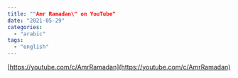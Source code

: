 ```yaml
---
title: ""Amr Ramadan\" on YouTube"
date: "2021-05-29"
categories: 
  - "arabic"
tags: 
  - "english"
---
```


[https://youtube.com/c/AmrRamadan](https://youtube.com/c/AmrRamadan)
